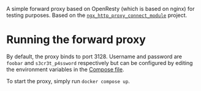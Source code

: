 A simple forward proxy based on OpenResty (which is based on nginx) for testing purposes.
Based on the [`ngx_http_proxy_connect_module`](https://github.com/chobits/ngx_http_proxy_connect_module) project.

# Running the forward proxy

By default, the proxy binds to port 3128.
Username and password are `foobar` and `s3cr3t_p4ssword` respectively but can be configured by editing the environment variables in the [Compose file](compose.yml).

To start the proxy, simply run `docker compose up`.
